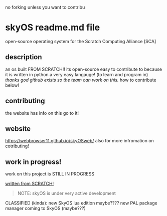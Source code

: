 no forking unless you want to contribu

# skyOS readme.md file
open-source operating system for the Scratch Computing Alliance [SCA]

## description
an os built FROM SCRATCH!! its open-source easy to contribute
to because it is written in python a very easy langauge! (to learn and program in)
*thanks god github exists so the team can work on this.*
how to contribute below!

## contributing
the website has info on this go to it!

## website
https://webbrowser11.github.io/skyOSweb/
also for more infromation on cotributing!

## work in progress!
work on this project is STILL IN PROGRESS

<ins>written from SCRATCH!<ins>
 
>NOTE: skyOS is under very active development
 
CLASSIFIED (kinda):
new SkyOS lua edition maybe????
new PAL package manager coming to SkyOS (maybe???)
